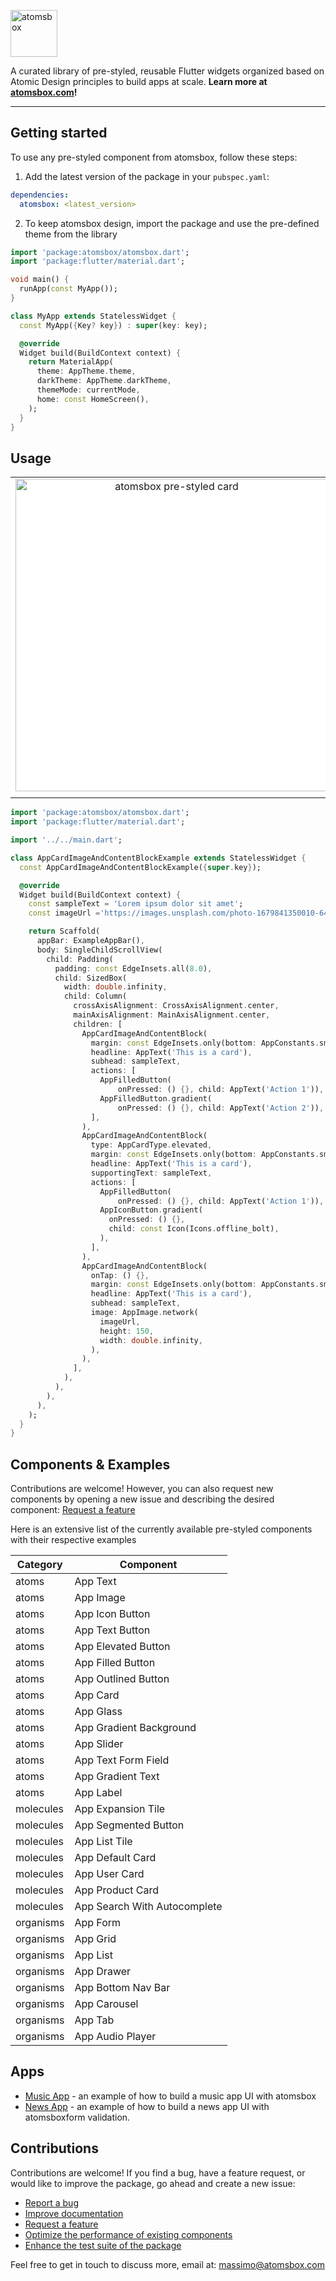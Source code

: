 <!--
This README describes the package. If you publish this package to pub.dev,
this README's contents appear on the landing page for your package.

For information about how to write a good package README, see the guide for
[writing package pages](https://dart.dev/guides/libraries/writing-package-pages).

For general information about developing packages, see the Dart guide for
[creating packages](https://dart.dev/guides/libraries/create-library-packages)
and the Flutter guide for
[developing packages and plugins](https://flutter.dev/developing-packages).
-->



<p align="left">
<img src="https://firebasestorage.googleapis.com/v0/b/atomsbox-8d92a.appspot.com/o/atomsbox-logo-white.png?alt=media&token=d572973f-f913-41da-9f42-271d73cac269" height="75" alt="atomsbox"/>
</p>

A curated library of pre-styled, reusable Flutter widgets organized based on Atomic Design principles to build apps at scale.
**Learn more at [atomsbox.com](https://atomsbox.com)!**

---



## Getting started
To use any pre-styled component from atomsbox, follow these steps:
1. Add the latest version of the package in your `pubspec.yaml`:
```yaml
dependencies:
  atomsbox: <latest_version>
```

2. To keep atomsbox design, import the package and use the pre-defined theme from the library
```dart
import 'package:atomsbox/atomsbox.dart';
import 'package:flutter/material.dart';

void main() {
  runApp(const MyApp());
}

class MyApp extends StatelessWidget {
  const MyApp({Key? key}) : super(key: key);

  @override
  Widget build(BuildContext context) {
    return MaterialApp(
      theme: AppTheme.theme,
      darkTheme: AppTheme.darkTheme,
      themeMode: currentMode,
      home: const HomeScreen(),
    );
  }
}
```

## Usage

<table>
    <tbody>
        <tr>
            <td align="center" style="background-color: white">
                <a href="https://atomsbox.com">
                <img src="https://firebasestorage.googleapis.com/v0/b/atomsbox-8d92a.appspot.com/o/app_card_image_and_content_bloc_example.png?alt=media&token=493c7258-878e-4eb1-8f80-9eaa13d59863" height="500" alt="atomsbox pre-styled card"/>
                </a>
            </td>           
            <td align="center" style="background-color: white">
                <a href="https://atomsbox.com">
                <img src="https://firebasestorage.googleapis.com/v0/b/atomsbox-8d92a.appspot.com/o/app_form_example.png?alt=media&token=c3c71cb4-7b81-4bed-b4ba-92b0a0c54f76" height="500" alt="atomsbox pre-styled form" />
                </a>
            </td>
            <td align="center" style="background-color: white">
                <a href="https://atomsbox.com">
                <img src="https://firebasestorage.googleapis.com/v0/b/atomsbox-8d92a.appspot.com/o/app_tab_example.png?alt=media&token=7a356e82-cff1-4efc-8e23-84f2b6a320f1" height="500" alt="atomsbox pre-styled tab" />
                </a>
            </td>
        </tr><tr>
            <td align="center" style="background-color: white">
            </td>           
            <td align="center" style="background-color: white">
            </td>
            <td align="center" style="background-color: white">
            </td>
        </tr>
    </tbody>
</table>



```dart 
import 'package:atomsbox/atomsbox.dart';
import 'package:flutter/material.dart';

import '../../main.dart';

class AppCardImageAndContentBlockExample extends StatelessWidget {
  const AppCardImageAndContentBlockExample({super.key});

  @override
  Widget build(BuildContext context) {
    const sampleText = 'Lorem ipsum dolor sit amet';
    const imageUrl ='https://images.unsplash.com/photo-1679841350010-64f5b144944f?ixlib=rb-4.0.3&ixid=MnwxMjA3fDB8MHxwaG90by1wYWdlfHx8fGVufDB8fHx8&auto=format&fit=crop&w=1288&q=80';

    return Scaffold(
      appBar: ExampleAppBar(),
      body: SingleChildScrollView(
        child: Padding(
          padding: const EdgeInsets.all(8.0),
          child: SizedBox(
            width: double.infinity,
            child: Column(
              crossAxisAlignment: CrossAxisAlignment.center,
              mainAxisAlignment: MainAxisAlignment.center,
              children: [
                AppCardImageAndContentBlock(
                  margin: const EdgeInsets.only(bottom: AppConstants.sm),
                  headline: AppText('This is a card'),
                  subhead: sampleText,
                  actions: [
                    AppFilledButton(
                        onPressed: () {}, child: AppText('Action 1')),
                    AppFilledButton.gradient(
                        onPressed: () {}, child: AppText('Action 2')),
                  ],
                ),
                AppCardImageAndContentBlock(
                  type: AppCardType.elevated,
                  margin: const EdgeInsets.only(bottom: AppConstants.sm),
                  headline: AppText('This is a card'),
                  supportingText: sampleText,
                  actions: [
                    AppFilledButton(
                        onPressed: () {}, child: AppText('Action 1')),
                    AppIconButton.gradient(
                      onPressed: () {},
                      child: const Icon(Icons.offline_bolt),
                    ),
                  ],
                ),
                AppCardImageAndContentBlock(
                  onTap: () {},
                  margin: const EdgeInsets.only(bottom: AppConstants.sm),
                  headline: AppText('This is a card'),
                  subhead: sampleText,
                  image: AppImage.network(
                    imageUrl,
                    height: 150,
                    width: double.infinity,
                  ),
                ),                
              ],
            ),
          ),
        ),
      ),
    );
  }
}
```



## Components & Examples
Contributions are welcome! However, you can also request new components by opening a new issue and describing the desired component: [Request a feature](https://github.com/maxonflutter/atomsbox/issues/new?assignees=&labels=enhancement&template=feature_request.md&title=)

Here is an extensive list of the currently available pre-styled components with their respective examples

| Category  	| Component                    	|
|-----------	|------------------------------	|
| atoms     	| App Text                     	|
| atoms     	| App Image                    	|
| atoms     	| App Icon Button              	|
| atoms     	| App Text Button              	|
| atoms     	| App Elevated Button          	|
| atoms     	| App Filled Button            	|
| atoms     	| App Outlined Button          	|
| atoms     	| App Card                     	|
| atoms     	| App Glass                    	|
| atoms     	| App Gradient Background      	|
| atoms     	| App Slider                   	|
| atoms     	| App Text Form Field          	|
| atoms     	| App Gradient Text            	|
| atoms     	| App Label                    	|
| molecules 	| App Expansion Tile           	|
| molecules 	| App Segmented Button         	|
| molecules 	| App List Tile                	|
| molecules 	| App Default Card             	|
| molecules 	| App User Card                	|
| molecules 	| App Product Card             	|
| molecules 	| App Search With Autocomplete 	|
| organisms 	| App Form                     	|
| organisms 	| App Grid                     	|
| organisms 	| App List                     	|
| organisms 	| App Drawer                   	|
| organisms 	| App Bottom Nav Bar           	|
| organisms 	| App Carousel                 	|
| organisms 	| App Tab                      	|
| organisms 	| App Audio Player             	|





## Apps

- [Music App](https://bloclibrary.dev/#/fluttercountertutorial) - an example of how to build a music app UI with atomsbox
- [News App](https://github.com/felangel/bloc/tree/master/examples/flutter_form_validation) - an example of how to build a news app UI with atomsboxform validation.


## Contributions
Contributions are welcome! If you find a bug, have a feature request, or would like to improve the package, go ahead and create a new issue:
* [Report a bug](https://github.com/maxonflutter/atomsbox/issues/new?assignees=&labels=bug&template=bug_report.md&title=) 
* [Improve documentation](https://github.com/maxonflutter/atomsbox/issues/new?assignees=&labels=documentation&template=documentation.md&title=docs%3A+)
* [Request a feature](https://github.com/maxonflutter/atomsbox/issues/new?assignees=&labels=enhancement&template=feature_request.md&title=)
* [Optimize the performance of existing components](https://github.com/maxonflutter/atomsbox/issues/new?assignees=&labels=enhancement&template=performance-update.md&title=perf%3A+)
* [Enhance the test suite of the package](https://github.com/maxonflutter/atomsbox/issues/new?assignees=&labels=test&template=test.md&title=test%3A+)


Feel free to get in touch to discuss more, email at: massimo@atomsbox.com
